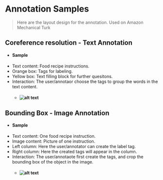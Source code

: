 # Annotation Samples
> Here are the layout design for the annotation.
> Used on Amazon Mechanical Turk

## Coreference resolution - Text Annotation
* #### Sample
* Text content: Food recipe instructions.
* Orange box: Tags for labeling. 
* Yellow box: Text filling block for further quesitons.  
* Interaction: The user/annotaor choose the tags to group the words in the text content.
  * #### ![alt text](https://corefrecipebucket.s3.eu-central-1.amazonaws.com/githubimgs/running_30_labels.jpg)

## Bounding Box - Image Annotation
* #### Sample
* Text content: One food recipe instruction.
* Image content: Picture of one instruction.
* Left column: Here the user/annotator can create the label tag.
* Right column: Here the created tags will appear in the column.
* Interaction: The user/annotaote first create the tags, and crop the bounding box of the object in the image.
  * #### ![alt text](https://corefrecipebucket.s3.eu-central-1.amazonaws.com/githubimgs/img_ann_bbox+(2).jpg)
